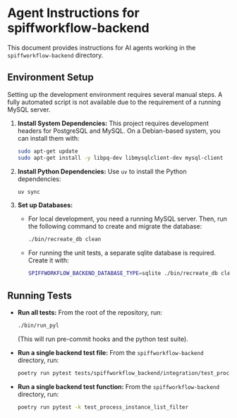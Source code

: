 # Agent Instructions for spiffworkflow-backend

This document provides instructions for AI agents working in the `spiffworkflow-backend` directory.

## Environment Setup

Setting up the development environment requires several manual steps. A fully automated script is not available due to the requirement of a running MySQL server.

1.  **Install System Dependencies:**
    This project requires development headers for PostgreSQL and MySQL. On a Debian-based system, you can install them with:
    ```bash
    sudo apt-get update
    sudo apt-get install -y libpq-dev libmysqlclient-dev mysql-client
    ```

2.  **Install Python Dependencies:**
    Use `uv` to install the Python dependencies:
    ```bash
    uv sync
    ```

3.  **Set up Databases:**
    -   For local development, you need a running MySQL server. Then, run the following command to create and migrate the database:
        ```bash
        ./bin/recreate_db clean
        ```
    -   For running the unit tests, a separate sqlite database is required. Create it with:
        ```bash
        SPIFFWORKFLOW_BACKEND_DATABASE_TYPE=sqlite ./bin/recreate_db clean
        ```

## Running Tests

-   **Run all tests:**
    From the root of the repository, run:
    ```bash
    ./bin/run_pyl
    ```
    (This will run pre-commit hooks and the python test suite).

-   **Run a single backend test file:**
    From the `spiffworkflow-backend` directory, run:
    ```bash
    poetry run pytest tests/spiffworkflow_backend/integration/test_process_model_milestones.py
    ```

-   **Run a single backend test function:**
    From the `spiffworkflow-backend` directory, run:
    ```bash
    poetry run pytest -k test_process_instance_list_filter
    ```

